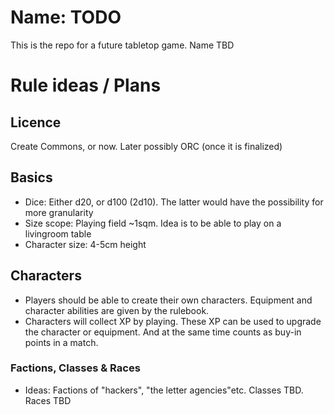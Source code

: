 # Name: TODO

This is the repo for a future tabletop game. Name TBD


# Rule ideas / Plans

## Licence
Create Commons, or now. Later possibly ORC (once it is finalized)

## Basics
- Dice: Either d20, or d100 (2d10). The latter would have the possibility for more granularity
- Size scope: Playing field ~1sqm. Idea is to be able to play on a livingroom table
- Character size: 4-5cm height


## Characters

- Players should be able to create their own characters. Equipment and character abilities are given by the rulebook.
- Characters will collect XP by playing. These XP can be used to upgrade the character or equipment. And at the same time counts as buy-in points in a match.

### Factions, Classes & Races
- Ideas: Factions of "hackers", "the letter agencies"etc. Classes TBD. Races TBD
